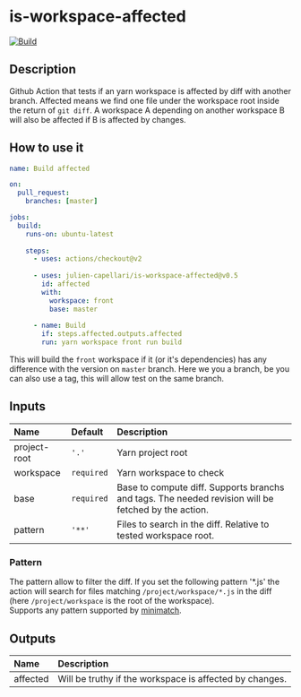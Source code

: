 # is-workspace-affected
[![Build](https://github.com/julien-capellari/is-workspace-affected/actions/workflows/build.yml/badge.svg)](https://github.com/julien-capellari/is-workspace-affected/actions/workflows/build.yml)

## Description
Github Action that tests if an yarn workspace is affected by diff with another branch. Affected means we find one file under the workspace root
inside the return of `git diff`. A workspace A depending on another workspace B will also be affected if B is affected by changes.

## How to use it
```yaml
name: Build affected

on:
  pull_request:
    branches: [master]

jobs:
  build:
    runs-on: ubuntu-latest
    
    steps:
      - uses: actions/checkout@v2
      
      - uses: julien-capellari/is-workspace-affected@v0.5
        id: affected
        with:
          workspace: front
          base: master
      
      - name: Build
        if: steps.affected.outputs.affected
        run: yarn workspace front run build
```

This will build the `front` workspace if it (or it's dependencies) has any difference with the version on `master` branch.
Here we you a branch, be you can also use a tag, this will allow test on the same branch.

## Inputs
| Name         | Default    | Description
| :----------- | :--------- | :-------------------
| project-root | `'.'`      | Yarn project root
| workspace    | `required` | Yarn workspace to check
| base         | `required` | Base to compute diff. Supports branchs and tags. The needed revision will be fetched by the action.
| pattern      | `'**'`     | Files to search in the diff. Relative to tested workspace root.

### Pattern
The pattern allow to filter the diff. If you set the following pattern '\*.js' the action will search for files matching `/project/workspace/*.js` in the diff (here `/project/workspace` is the root of the workspace).<br />
Supports any pattern supported by [minimatch](https://www.npmjs.com/package/minimatch).

## Outputs
| Name         | Description
| :----------- | :-------------------
| affected     | Will be truthy if the workspace is affected by changes.
